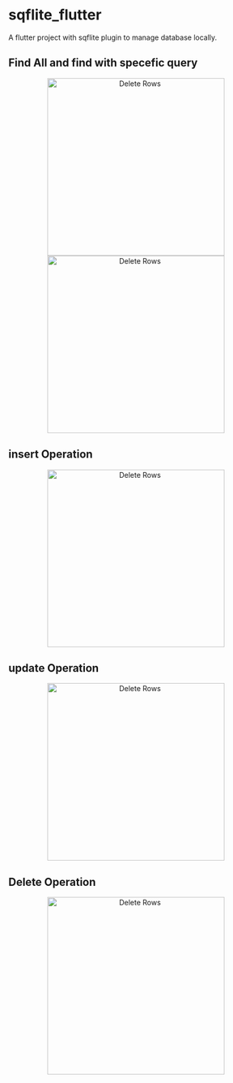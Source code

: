 # sqflite_flutter

A flutter project with sqflite plugin to manage database locally.

## Find All and find with specefic query
<p align="center">
  <img style=”display:block;padding-right: 6em” src="https://github.com/amirjadhav/flutter-sqflite-database/blob/master/screenshot/findall.png" width="350" title="Delete Rows">
  
  <img style=”display:block” src="https://github.com/amirjadhav/flutter-sqflite-database/blob/master/screenshot/queryspecific.png" width="350" title="Delete Rows">
</p>


## insert Operation
<p align="center">
  <img src="https://github.com/amirjadhav/flutter-sqflite-database/blob/master/screenshot/insert.png" width="350" title="Delete Rows">
</p>

## update Operation
<p align="center">
  <img src="https://github.com/amirjadhav/flutter-sqflite-database/blob/master/screenshot/update.png" width="350" title="Delete Rows">
</p>

## Delete Operation
<p align="center">
  <img src="https://github.com/amirjadhav/flutter-sqflite-database/blob/master/screenshot/delete.png" width="350" title="Delete Rows">
</p>
